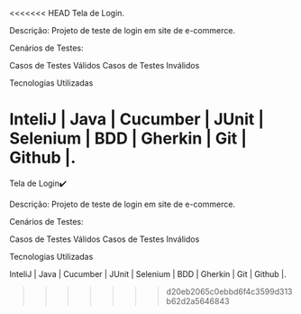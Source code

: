 <<<<<<< HEAD
Tela de Login.️

Descrição: Projeto de teste de login em site de e-commerce.

Cenários de Testes:

Casos de Testes Válidos Casos de Testes Inválidos

Tecnologias Utilizadas

InteliJ | Java | Cucumber | JUnit | Selenium | BDD | Gherkin | Git | Github |.
=======
Tela de Login✔️

Descrição: 
Projeto de teste de login em site de e-commerce. 

Cenários de Testes:

Casos de Testes Válidos
Casos de Testes Inválidos

Tecnologias Utilizadas

InteliJ | Java | Cucumber | JUnit | Selenium | BDD | Gherkin | Git | Github |.
>>>>>>> d20eb2065c0ebbd6f4c3599d313b62d2a5646843
